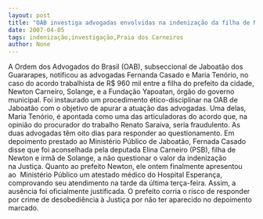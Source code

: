 ```yaml
---
layout: post
title: "OAB investiga advogadas envolvidas na indenização da filha de Newton Carneiro"
date: 2007-04-05
tags: indenização,investigação,Praia dos Carneiros
author: None
---
```

A Ordem dos Advogados do Brasil (OAB), subseccional de Jaboatão dos Guararapes,&nbsp;notificou as&nbsp;advogadas Fernanda Casado e Maria Tenório, no caso do acordo trabalhista de R$ 960 mil&nbsp;entre a filha do prefeito da cidade, Newton Carneiro, Solange, e a Fundação Yapoatan, órgão do governo municipal.
Foi instaurado um procedimento ético-disciplinar na OAB de Jaboatão com o objetivo de apurar a atuação das advogadas. Uma delas, Maria Tenório, é&nbsp;apontada como uma das articuladoras do acordo que, na opinião do&nbsp;procurador do trabalho Renato Saraiva, seria fraudulento. As duas advogadas têm oito dias para responder ao questionamento.
Em depoimento prestado ao&nbsp;Ministério Público de Jaboatão, Fernada Casado disse que foi aconselhada pela deputada Elina Carneiro (PSB), filha de Newton e irmã de Solange, a não questionar o valor da indenização na&nbsp;Justiça.
Quanto ao prefeito Newton, ele ontem finalmente apresentou ao&nbsp;&nbsp;Ministério Público&nbsp;um atestado médico do Hospital Esperança, comprovando seu atendimento na tarde da última terça-feira. Assim, a ausência foi oficialmente justificada. O prefeito corria o risco de responder por crime de desobediência à Justiça por não ter aparecido no depoimento marcado. 